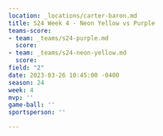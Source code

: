 ```yaml
---
location: _locations/carter-baron.md
title: S24 Week 4 - Neon Yellow vs Purple
teams-score:
- team: _teams/s24-purple.md
  score: 
- team: _teams/s24-neon-yellow.md
  score: 
field: "2"
date: 2023-03-26 10:45:00 -0400
season: 24
week: 4
mvp: ''
game-ball: ''
sportsperson: ''

---
```

